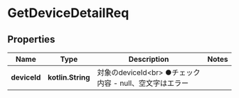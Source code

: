 
# GetDeviceDetailReq

## Properties
Name | Type | Description | Notes
------------ | ------------- | ------------- | -------------
**deviceId** | **kotlin.String** | 対象のdeviceId&lt;br&gt; ●チェック内容   - null、空文字はエラー | 



